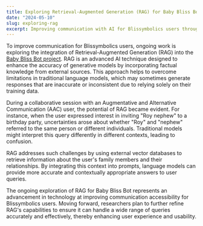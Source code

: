 ```yaml
---
title: Exploring Retrieval-Augmented Generation (RAG) for Baby Bliss Bot
date: "2024-05-10"
slug: exploring-rag
excerpt: Improving communication with AI for Blissymbolics users through advanced retrieval techniques.
---
```


To improve communication for Blissymbolics users, ongoing work is exploring the integration of Retrieval-Augmented
Generation (RAG) into the [Baby Bliss Bot project](https://floeproject.org/baby-bliss-bot-project/). RAG is an
advanced AI technique designed to enhance the accuracy of generative models by incorporating factual knowledge from
external sources. This approach helps to overcome limitations in traditional language models, which may sometimes
generate responses that are inaccurate or inconsistent due to relying solely on their training data.

During a collaborative session with an Augmentative and Alternative Communication (AAC) user, the potential of RAG
became evident. For instance, when the user expressed interest in inviting "Roy nephew" to a birthday party,
uncertainties arose about whether "Roy" and "nephew" referred to the same person or different individuals. Traditional
models might interpret this query differently in different contexts, leading to confusion.

RAG addresses such challenges by using external vector databases to retrieve information about the user's family
members and their relationships. By integrating this context into prompts, language models can provide more accurate
and contextually appropriate answers to user queries.

The ongoing exploration of RAG for Baby Bliss Bot represents an advancement in technology at improving communication
accessibility for Blissymbolics users. Moving forward, researchers plan to further refine RAG's capabilities to ensure
it can handle a wide range of queries accurately and effectively, thereby enhancing user experience and usability.

